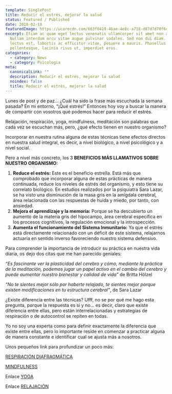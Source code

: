 ```yaml
---
template: SinglePost
title: Reducir el estrés, mejorar la salud
status: Featured / Published
date: 2018-02-18
featuredImage: https://ucarecdn.com/663f0419-46ae-4e8c-a718-d87d7d70f6ce/
excerpt: Etiam ac quam eget lectus venenatis ullamcorper sit amet non arcu.
  Nullam interdum arcu vitae augue pulvinar sodales. Sed non dui diam. Quisque
  lectus est, lobortis ac efficitur vitae, posuere a mauris. Phasellus ac dui
  pellentesque, lacinia risus ut, imperdiet eros.
categories:
  - category: News
  - category: Psicologia
meta:
  canonicalLink: ""
  description: Reducir el estrés, mejorar la salud
  noindex: false
  title: Reducir el estrés, mejorar la salud
---
```

Lunes de post y de paz… ¿Cuál ha sido la frase más escuchada la semana pasada? En mi entorno, “¡Qué estrés!” Entonces hoy voy a buscar la manera de compartir con vosotros qué podemos hacer para reducir el estrés.

Relajación, respiración, yoga, mindfulness, meditación son palabras que cada vez se escuchan más, pero, ¿qué efecto tienen en nuestro organismo?

Incorporar en nuestra rutina alguna de estas técnicas tiene efectos directos en nuestra salud integral, es decir, a nivel biológico, a nivel psicológico y a nivel social.

Pero a nivel más concreto, los 3 **BENEFICIOS MÁS LLAMATIVOS SOBRE NUESTRO ORGANISMO:**

1. **Reduce el estrés:** Este es el beneficio estrella. Está más que comprobado que incorporar alguna de estas prácticas de manera continuada, reduce los niveles de estrés del organismo, y esto tiene su correlato biológico. En estudios realizados por la psiquiatra Sara Lazar, se ha visto una disminución de la masa gris en la amígdala cerebral, área relacionada con las respuestas de huida y miedo, por tanto, con ansiedad.
2. **Mejora el aprendizaje y la memoria:** Porque se ha descubierto un aumento de la materia gris del hipocampo, área cerebral específica en los procesos cognitivos, la regulación emocional y la introspección.
3. **Aumenta el funcionamiento del Sistema Inmunitario:** Ya que el estrés está directamente relacionado con un déficit de este sistema, relajarnos actuaría en sentido inverso favoreciendo nuestro sistema defensivo.

Para comprender la importancia de introducir su práctica en nuestra vida diaria, os dejo dos citas que me han parecido geniales:

*“Es fascinante ver la plasticidad del cerebro y cómo, mediante la práctica de la meditación, podemos jugar un papel activo en el cambio del cerebro y puede aumentar nuestro bienestar y calidad de vida”* de Britta Hölzel

*“No te sientes mejor sólo por haberte relajado, te sientes mejor porque existen modificaciones en tu estructura cerebral”*, de Sara Lazar

¿Existe diferencia entre las técnicas? Ufff, no se por qué me hago esta pregunta, porque la respuesta es si y no… es decir, claro que existe diferencia entre ellas, pero están interrelacionadas y estrategias de respiración o de autocontrol se repiten en todas.

Yo no soy una experta como para definir exactamente la diferencia que existe entre ellas, pero lo importante reside en comenzar a practicar alguna de manera constante e identificar cual se ajusta más a nosotros.

Unos pequeños link para profundizar un poco más:

[RESPIRACIÓN DIAFRAGMÁTICA](https://terapiaenred.es/2017/07/12/respiracion-diafragmatica/)

[MINDFULNESS](https://iemn.es/)

Enlace [YOGA](https://www.escueladeyoga.com/blog/)

Enlace [RELAJACIÓN](http://www.copmadrid.org/webcopm/publicaciones/clinica/1992/vol2/arti3.htm)